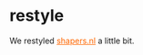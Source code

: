 <!--
  id: 226
  date: 2006-02-08T13:54:46
  modified: 2006-02-08T13:54:46
  slug: restyle
  type: post
  excerpt: <p>We restyled shapers.nl a little bit.</p>
  categories: admin
  tags: 
  inCv: 
  inPortfolio: 
  dateFrom: 
  dateTo: 
-->

# restyle

<p>We restyled <a href="http://www.shapers.nl/" alt="shapers" target="_blank" style="color:#f60;">shapers.nl</a> a little bit.</p>